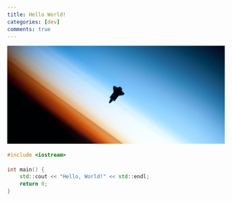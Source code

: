 ```yaml
---
title: Hello World!
categories: [dev]
comments: true
---
```


<a data-fancybox="hello_world" href="../assets/img/post/hello-world/hello-world.jpg"><img src="../assets/img/post/hello-world/hello-world.jpg"></a>

```cpp
#include <iostream>

int main() {
    std::cout << "Hello, World!" << std::endl;
    return 0;
}
```
